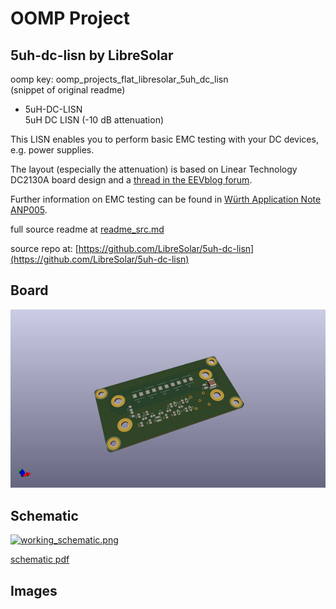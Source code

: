 # OOMP Project  
## 5uh-dc-lisn  by LibreSolar  
  
oomp key: oomp_projects_flat_libresolar_5uh_dc_lisn  
(snippet of original readme)  
  
- 5uH-DC-LISN  
5uH DC LISN (-10 dB attenuation)  
  
This LISN enables you to perform basic EMC testing with your DC devices, e.g. power supplies.  
  
The layout (especially the attenuation) is based on Linear Technology DC2130A board design and a [thread in the EEVblog forum](http://www.eevblog.com/forum/projects/5uh-lisn-for-spectrum-analyzer-emcemi-work/msg404662/-msg404662).  
  
Further information on EMC testing can be found in [Würth Application Note ANP005](http://www.we-online.de/web/en/electronic_components/produkte_pb/application_notes/emv_filter_fuer_dc_dc_schaltregler_optimiert.php).  
  
  full source readme at [readme_src.md](readme_src.md)  
  
source repo at: [https://github.com/LibreSolar/5uh-dc-lisn](https://github.com/LibreSolar/5uh-dc-lisn)  
## Board  
  
[![working_3d.png](working_3d_600.png)](working_3d.png)  
## Schematic  
  
[![working_schematic.png](working_schematic_600.png)](working_schematic.png)  
  
[schematic pdf](working_schematic.pdf)  
## Images  
